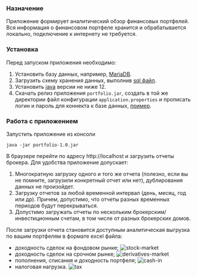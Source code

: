 ### Назначение

Приложение формирует аналитический обзор финансовых портфелей. Вся информация о финансовом портфеле хранится
и обрабатывается локально, подключение к интернету не требуется.

### Установка
 Перед запуском приложения необходимо:
1. Установить базу данных, например, [MariaDB](https://downloads.mariadb.org/).
1. Загрузить схему хранения данных, выполнив [sql файл](/src/main/resources/portfolio.sql).
1. Установить [java](https://jdk.java.net/) версии не ниже 12.
1. Скачать релиз приложения `portfolio.jar`, создать в той же директории файл конфигурации `application.properties` и
   прописать логин и пароль для коннекта к базе данных, [пример](/src/main/resources/application.properties).

### Работа с приложением
Запустить приложение из консоли
```
java -jar portfolio-1.0.jar
``` 
В браузере перейти по адресу http://localhost и загрузить отчеты брокера. Для удобства приложение допускает:
1. Многократную загрузку одного и того же отчета (полезно, если вы не помните, загрузили конкретный отчет или нет),
   дублирования данных не произойдет.
1. Загрузку отчетов за любой временной интервал (день, месяц, год или др). Причем, допустимо, что отчеты разных временных 
   периодов будут перекрываться.
1. Допустимо загружать отчеты по нескольким брокерским/инвестиционным счетам, в том числе от разных брокерских домов.

После загрузки отчета становится доступным аналитическая выгрузка по вашим портфелям в формате exсel файла:
- доходность сделок на фондовом рынке;
  ![stock-market](https://user-images.githubusercontent.com/11336712/78156498-8de02b00-7447-11ea-833c-cfc755bd7558.png)
- доходность сделок на срочном рынке;
  ![derivatives-market](https://user-images.githubusercontent.com/11336712/78156504-8f115800-7447-11ea-87e5-3cd4c34aab47.png)
- пополнения, списания и доходность портфеля;
  ![cash-in](https://user-images.githubusercontent.com/11336712/78156505-8f115800-7447-11ea-8f6d-6a34c21dfc89.png)
- налоговая нагрузка. 
  ![tax](https://user-images.githubusercontent.com/11336712/78156502-8e78c180-7447-11ea-9259-445c85d75a65.png)
